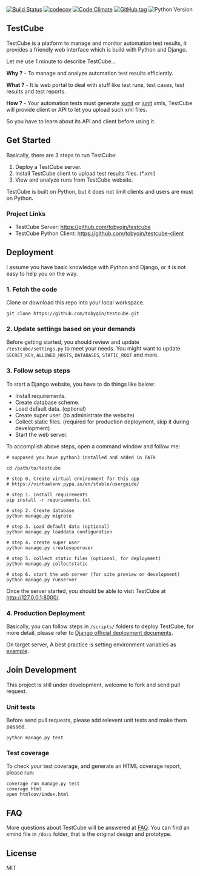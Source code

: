 [![Build Status](https://img.shields.io/travis/tobyqin/testcube.svg)](https://travis-ci.org/tobyqin/testcube) 
[![codecov](https://codecov.io/gh/tobyqin/testcube/branch/master/graph/badge.svg)](https://codecov.io/gh/tobyqin/testcube)
[![Code Climate](https://img.shields.io/codeclimate/github/tobyqin/testcube.svg)](https://codeclimate.com/github/tobyqin/testcube)
[![GitHub tag](https://img.shields.io/github/tag/tobyqin/testcube.svg)](https://github.com/tobyqin/testcube/releases) 
![Python Version](https://img.shields.io/badge/python-3.5-green.svg)

## TestCube

TestCube is a platform to manage and monitor automation test results, it provides a friendly web interface which is build with Python and Django.

Let me use 1 minute to describe TestCube...

**Why ?** - To manage and analyze automation test results efficiently.

**What ?** - It is web portal to deal with stuff like test runs, test cases, test results and test reports.

**How ?** - Your automation tests must generate [xunit](http://reflex.gforge.inria.fr/xunit.html#xunitReport) or 
[junit](http://llg.cubic.org/docs/junit/) xmls, TestCube will provide client or API to let you upload such xml files.

So you have to learn about its API and client before using it.


## Get Started

Basically, there are 3 steps to run TestCube:

1. Deploy a TestCube server.
2. Install TestCube client to upload test results files. (*.xml)
3. View and analyze runs from TestCube website.

TestCube is built on Python, but it does not limit clients and users are must on Python.

### Project Links

- TestCube Server: https://github.com/tobyqin/testcube
- TestCube Python Client: https://github.com/tobyqin/testcube-client

## Deployment

I assume you have basic knowledge with Python and Django, or it is not easy to help you on the way.

### 1. Fetch the code
Clone or download this repo into your local workspace.
```
git clone https://github.com/tobyqin/testcube.git
```

### 2. Update settings based on your demands
Before getting started, you should review and update `/testcube/settings.py` to meet your needs. 
You might want to update: `SECRET_KEY`, `ALLOWED_HOSTS`, `DATABASES`, `STATIC_ROOT` and more.

### 3. Follow setup steps

To start a Django website, you have to do  things like below:

- Install requirements.
- Create database scheme.
- Load default data. (optional)
- Create super user. (to administrate the website)
- Collect static files. (required for production deployment, skip it during development)
- Start the web server.

To accomplish above steps, open a command window and follow me:

```shell
# supposed you have python3 installed and added in PATH

cd /path/to/testcube

# step 0. Create virtual environment for this app
# https://virtualenv.pypa.io/en/stable/userguide/

# step 1. Install requirements
pip install -r requriements.txt

# step 2. Create database
python manage.py migrate

# step 3. Load default data (optional)
python manage.py loaddata configuration

# step 4. create super user
python manage.py createsuperuser

# step 5. collect static files (optional, for deployment)
python manage.py collectstatic

# step 6. start the web server (for site preview or development)
python manage.py runserver
```

Once the server started, you should be able to visit TestCube at http://127.0.0.1:8000/. 

### 4. Production Deployment

Basically, you can follow steps in `/scripts/` folders to deploy TestCube, for more detail, 
please refer to [Django official deployment documents](https://docs.djangoproject.com/en/1.11/howto/deployment/).

On target server, A best practice is setting environment variables as [example](/env.example).

## Join Development

This project is still under development, welcome to fork and send pull request.

### Unit tests

Before send pull requests, please add relevent unit tests and make them passed.

```
python manage.py test
```

### Test coverage

To check your test coverage, and generate an HTML coverage report, please run:
```
coverage run manage.py test
coverage html
open htmlcov/index.html
```

## FAQ

More questions about TestCube will be answered at  [FAQ](/testcube/static/docs/faq.md). 
You can find an xmind file in `/docs` folder, that is the original design and prototype.

## License

MIT
